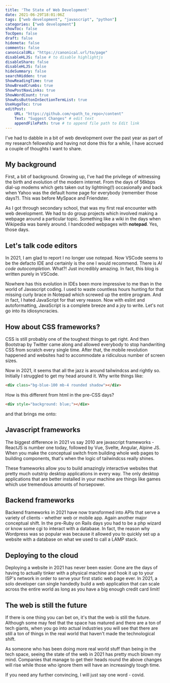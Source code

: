```yaml
---
title: 'The State of Web Development'
date: 2021-06-29T18:01:06Z
tags: ["web development", "javascript", "python"]
categories: ["web development"]
showToc: false
TocOpen: false
draft: false
hidemeta: false
comments: false
canonicalURL: "https://canonical.url/to/page"
disableHLJS: false # to disable highlightjs
disableShare: false
disableHLJS: false
hideSummary: false
searchHidden: true
ShowReadingTime: true
ShowBreadCrumbs: true
ShowPostNavLinks: true
ShowWordCount: true
ShowRssButtonInSectionTermList: true
UseHugoToc: true
editPost:
    URL: "https://github.com/<path_to_repo>/content"
    Text: "Suggest Changes" # edit text
    appendFilePath: true # to append file path to Edit link
---
```


I've had to dabble in a bit of web development over the past year as part of my research fellowship and having not done this for a while, I have accrued a couple of thoughts I want to share.

## My background

First, a bit of background. Growing up, I've had the privilege of witnessing the birth and evolution of the modern internet. From the days of 56kbps dial-up modems which gets taken out by lightning(!) occasionally and back when Yahoo was the default home page for everybody (remember those days?). This was before MySpace and Friendster.

As I got through secondary school, that was my first real encounter with web development. We had to do group projects which involved making a webpage around a particular topic. Something like a wiki in the days when Wikipedia was barely around. I handcoded webpages with **notepad**. Yes, those days.

## Let's talk code editors

In 2021, I am glad to report I no longer use notepad. Now VSCode seems to be the defacto IDE and certainly is the one I would recommend. There is _AI code autocompletion_. What?! Just incredibly amazing. In fact, this blog is written purely in VSCode.

Nowhere has this evolution in IDEs been more impressive to me than in the world of Javascript coding. I used to waste countless hours hunting for that missing curly brace in Notepad which screwed up the entire program. And in fact, I hated JavaScript for that very reason. Now with eslint and autoformatting, JavaScript is a complete breeze and a joy to write. Let's not go into its idiosyncracies.

## How about CSS frameworks?

CSS is still probably one of the toughest things to get right. And then Bootstrap by Twitter came along and allowed everybody to stop handwriting CSS from scratch every single time. After that, the mobile revolution happened and websites had to accommodate a ridiculous number of screen sizes.

Now in 2021, it seems that all the jazz is around tailwindcss and rightly so. Initially I struggled to get my head around it. Why write things like:

```html
<div class="bg-blue-100 mb-4 rounded shadow"></div>
```

How is this different from html in the pre-CSS days?

```html
<div style="background: blue;"></div>
```

and that brings me onto:

## Javascript frameworks

The biggest difference in 2021 vs say 2010 are javascript frameworks - ReactJS is number one today, followed by Vue, Svelte, Angular, Alpine JS. When you make the conceptual switch from building whole web pages to building components, that's when the logic of tailwindcss really shines.

These frameworks allow you to build amazingly interactive websites that pretty much outstrip desktop applications in every way. The only desktop applications that are better installed in your machine are things like games which use tremendous amounts of horsepower.

## Backend frameworks

Backend frameworks in 2021 have now transformed into APIs that serve a variety of clients - whether web or mobile app. Again another major conceptual shift. In the pre-Ruby on Rails days you had to be a php wizard or know some cgi to interact with a database. In fact, the reason why Wordpress was so popular was because it allowed you to quickly set up a website with a database on what we used to call a LAMP stack.

## Deploying to the cloud

Deploying a website in 2021 has never been easier. Gone are the days of having to actually tinker with a physical machine and hook it up to your ISP's network in order to serve your first static web page ever. In 2021, a solo developer can single handedly build a web application that can scale across the entire world as long as you have a big enough credit card limit!

## The web is still the future

If there is one thing you can bet on, it's that the web is still the future. Although some may feel that the space has matured and there are a ton of tech giants, when you go into actual industries you will see that there are still a ton of things in the real world that haven't made the technological shift.

As someone who has been doing more real world stuff than being in the tech space, seeing the state of the web in 2021 has pretty much blown my mind. Companies that manage to get their heads round the above changes will rise while those who ignore them will have an increasingly tough time.

If you need any further convincing, I will just say one word - covid.
